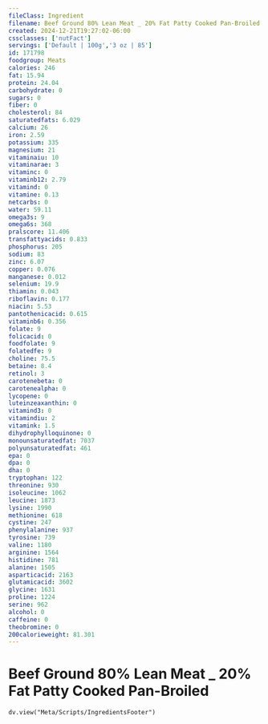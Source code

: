 ```yaml
---
fileClass: Ingredient
filename: Beef Ground 80% Lean Meat _ 20% Fat Patty Cooked Pan-Broiled
created: 2024-12-21T19:27:02-06:00
cssclasses: ['nutFact']
servings: ['Default | 100g','3 oz | 85']
id: 171798
foodgroup: Meats
calories: 246
fat: 15.94
protein: 24.04
carbohydrate: 0
sugars: 0
fiber: 0
cholesterol: 84
saturatedfats: 6.029
calcium: 26
iron: 2.59
potassium: 335
magnesium: 21
vitaminaiu: 10
vitaminarae: 3
vitaminc: 0
vitaminb12: 2.79
vitamind: 0
vitamine: 0.13
netcarbs: 0
water: 59.11
omega3s: 9
omega6s: 368
pralscore: 11.406
transfattyacids: 0.833
phosphorus: 205
sodium: 83
zinc: 6.07
copper: 0.076
manganese: 0.012
selenium: 19.9
thiamin: 0.043
riboflavin: 0.177
niacin: 5.53
pantothenicacid: 0.615
vitaminb6: 0.356
folate: 9
folicacid: 0
foodfolate: 9
folatedfe: 9
choline: 75.5
betaine: 8.4
retinol: 3
carotenebeta: 0
carotenealpha: 0
lycopene: 0
luteinzeaxanthin: 0
vitamind3: 0
vitamindiu: 2
vitamink: 1.5
dihydrophylloquinone: 0
monounsaturatedfat: 7037
polyunsaturatedfat: 461
epa: 0
dpa: 0
dha: 0
tryptophan: 122
threonine: 930
isoleucine: 1062
leucine: 1873
lysine: 1990
methionine: 618
cystine: 247
phenylalanine: 937
tyrosine: 739
valine: 1180
arginine: 1564
histidine: 781
alanine: 1505
asparticacid: 2163
glutamicacid: 3602
glycine: 1631
proline: 1224
serine: 962
alcohol: 0
caffeine: 0
theobromine: 0
200calorieweight: 81.301
---
```


# Beef Ground 80% Lean Meat _ 20% Fat Patty Cooked Pan-Broiled

```dataviewjs
dv.view("Meta/Scripts/IngredientsFooter")
```